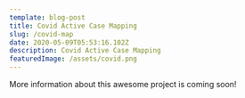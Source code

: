 ```yaml
---
template: blog-post
title: Covid Active Case Mapping
slug: /covid-map
date: 2020-05-09T05:53:16.102Z
description: Covid Active Case Mapping
featuredImage: /assets/covid.png
---
```


More information about this awesome project is coming soon!
